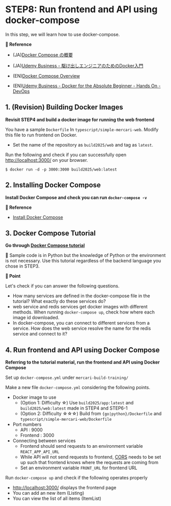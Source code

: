 # STEP8: Run frontend and API using docker-compose
In this step, we will learn how to use docker-compose.

**:book: Reference**

* (JA)[Docker Compose の概要](https://matsuand.github.io/docs.docker.jp.onthefly/compose/)
* (JA)[Udemy Business - 駆け出しエンジニアのためのDocker入門](https://mercari.udemy.com/course/docker-startup/)

* (EN)[Docker Compose Overview](https://docs.docker.com/compose/)
* (EN)[Udemy Business - Docker for the Absolute Beginner - Hands On - DevOps](https://mercari.udemy.com/course/learn-docker/)

## 1. (Revision) Building Docker Images

**Revisit STEP4 and build a docker image for running the web frontend**

You have a sample `Dockerfile` In `typescript/simple-mercari-web`. Modify this file to run frontend on Docker.

* Set the name of the repository as `build2025/web` and tag as `latest`.

Run the following and check if you can successfully open [http://localhost:3000/](http://localhost:3000/) on your browser.

`$ docker run -d -p 3000:3000 build2025/web:latest`


## 2. Installing Docker Compose
**Install Docker Compose and check you can run `docker-compose -v`**

**:book: Reference**

* [Install Docker Compose](https://docs.docker.com/compose/install/)

## 3. Docker Compose Tutorial
**Go through [Docker Compose tutorial](https://docs.docker.com/compose/gettingstarted/)**

:pushpin: Sample code is in Python but the knowledge of Python or the environment is not necessary. Use this tutorial regardless of the backend language you chose in STEP3.

**:beginner: Point**

Let's check if you can answer the following questions.

* How many services are defined in the docker-compose file in the tutorial? What exactly do these services do?
* web service and redis services get docker images with different methods. When running `docker-compose up`, check how where each image id downloaded.
* In docker-compose, you can connect to different services from a service. How does the web service resolve the name for the redis service and connect to it?

## 4. Run frontend and API using Docker Compose
**Referring to the tutorial material, run the frontend and API using Docker Compose**


Set up `docker-compose.yml` under `mercari-build-training/`

Make a new file `docker-compose.yml` considering the following points.

* Docker image to use
    * (Option 1: Difficulty ☆) Use `build2025/app:latest` and `build2025/web:latest` made in STEP4 and STEP6-1
    * (Option 2: Difficulty ☆☆☆) Build from `{go|python}/Dockerfile` and `typescript/simple-mercari-web/Dockerfile`
* Port numbers
    * API : 9000
    * Frontend : 3000
* Connecting between services
    * Frontend should send requests to an environment variable `REACT_APP_API_URL`
    * While API will not send requests to frontend, [CORS](https://developer.mozilla.org/ja/docs/Web/HTTP/CORS) needs to be set up such that frontend knows where the requests are coming from
    * Set an environment variable `FRONT_URL` for frontend URL


Run `docker-compose up` and check if the following operates properly
- [http://localhost:3000/](http://localhost:3000/) displays the frontend page
- You can add an new item (Listing)
- You can view the list of all items (ItemList)
